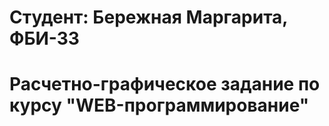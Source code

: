 # Студент: Бережная Маргарита, ФБИ-33

# Расчетно-графическое задание по курсу "WEB-программирование"